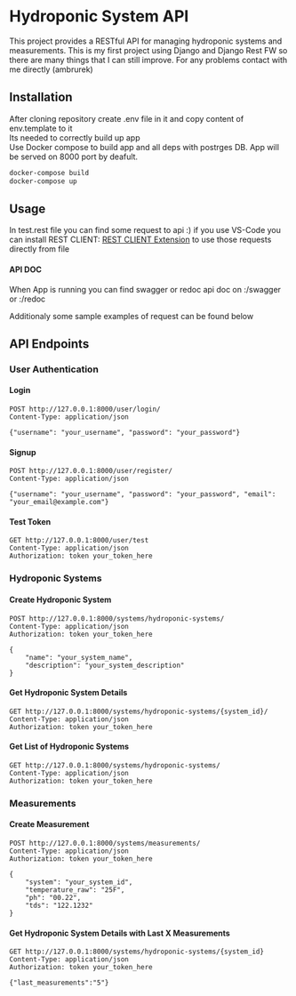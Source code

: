 
# Hydroponic System API

This project provides a RESTful API for managing hydroponic systems and measurements.
This is my first project using Django and Django Rest  FW so there are many things that I can still improve.
For any problems contact with me directly (ambrurek)

## Installation
After cloning repository create .env file in it and copy content of env.template to it\
Its needed to correctly build up app\
Use Docker compose to build app and all deps with postrges DB.
App will be served on 8000 port by deafult.

```bash
docker-compose build
docker-compose up
```

## Usage
In test.rest file you can find some request to api :) if you use VS-Code you can install REST CLIENT:
[REST CLIENT Extension](https://marketplace.visualstudio.com/items?itemName=humao.rest-client)
to use those requests directly from file

#### API DOC
When App is running you can find swagger or redoc api doc on <ip>:<port>/swagger or <ip>:<port>/redoc

Additionaly some sample examples of request can be found below

## API Endpoints

### User Authentication

#### Login
```http
POST http://127.0.0.1:8000/user/login/
Content-Type: application/json

{"username": "your_username", "password": "your_password"}
```

#### Signup
```http
POST http://127.0.0.1:8000/user/register/
Content-Type: application/json

{"username": "your_username", "password": "your_password", "email": "your_email@example.com"}
```

#### Test Token
```http
GET http://127.0.0.1:8000/user/test
Content-Type: application/json 
Authorization: token your_token_here
```

### Hydroponic Systems

#### Create Hydroponic System
```http
POST http://127.0.0.1:8000/systems/hydroponic-systems/
Content-Type: application/json 
Authorization: token your_token_here

{
    "name": "your_system_name",
    "description": "your_system_description"
}
```

#### Get Hydroponic System Details
```http
GET http://127.0.0.1:8000/systems/hydroponic-systems/{system_id}/
Content-Type: application/json 
Authorization: token your_token_here
```

#### Get List of Hydroponic Systems
```http
GET http://127.0.0.1:8000/systems/hydroponic-systems/
Content-Type: application/json 
Authorization: token your_token_here
```

### Measurements

#### Create Measurement
```http
POST http://127.0.0.1:8000/systems/measurements/
Content-Type: application/json 
Authorization: token your_token_here

{
    "system": "your_system_id",
    "temperature_raw": "25F",
    "ph": "00.22",
    "tds": "122.1232"
}
```

#### Get Hydroponic System Details with Last X Measurements
```http
GET http://127.0.0.1:8000/systems/hydroponic-systems/{system_id}
Content-Type: application/json 
Authorization: token your_token_here

{"last_measurements":"5"}
```

```

